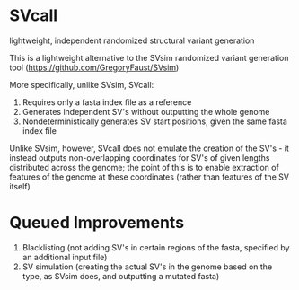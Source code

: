 # SVcall
lightweight, independent randomized structural variant generation

This is a lightweight alternative to the SVsim randomized variant generation tool (https://github.com/GregoryFaust/SVsim)

More specifically, unlike SVsim, SVcall:

1. Requires only a fasta index file as a reference
2. Generates independent SV's without outputting the whole genome
3. Nondeterministically generates SV start positions, given the same fasta index file

Unlike SVsim, however, SVcall does not emulate the creation of the SV's - it instead outputs non-overlapping coordinates for SV's of given 
lengths distributed across the genome; the point of this is to enable extraction of features of the genome at these coordinates
(rather than features of the SV itself)

# Queued Improvements
1. Blacklisting (not adding SV's in certain regions of the fasta, specified by an additional input file) 
2. SV simulation (creating the actual SV's in the genome based on the type, as SVsim does, and outputting a mutated fasta)
